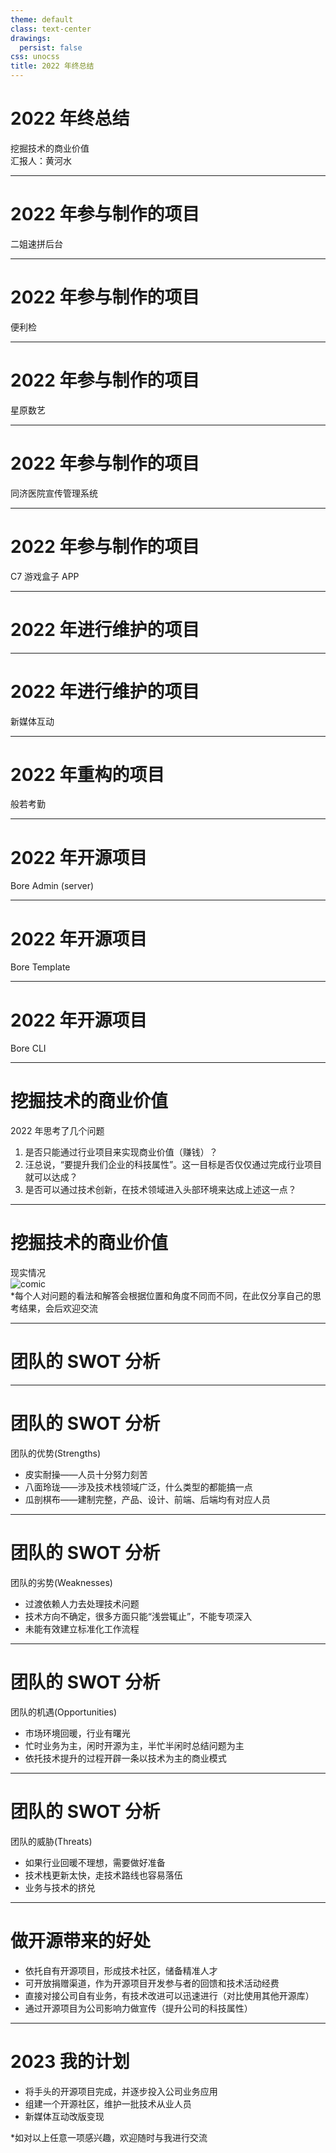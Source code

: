 ```yaml
---
theme: default
class: text-center
drawings:
  persist: false
css: unocss
title: 2022 年终总结
---
```


# 2022 年终总结

<div class="text-2xl mb-16">挖掘技术的商业价值</div>

<div>
  汇报人：黄河水
</div>

---

# 2022 年参与制作的项目

<div v-motion :initial="{opacity: 0, x: -80}" :enter="{opacity: 1, x: 0}" v-if="$slidev.nav.currentPage === 2">
二姐速拼后台
</div>

<project />

---

# 2022 年参与制作的项目

<div v-motion :initial="{opacity: 0, x: -80}" :enter="{opacity: 1, x: 0}" v-if="$slidev.nav.currentPage === 3">
便利检
</div>

<project />

---

# 2022 年参与制作的项目

<div v-motion :initial="{opacity: 0, x: -80}" :enter="{opacity: 1, x: 0}" v-if="$slidev.nav.currentPage === 4">
星原数艺
</div>

<project />

---

# 2022 年参与制作的项目

<div v-motion :initial="{opacity: 0, x: -80}" :enter="{opacity: 1, x: 0}" v-if="$slidev.nav.currentPage === 5">
同济医院宣传管理系统
</div>

<project />

---

# 2022 年参与制作的项目

<div v-motion :initial="{opacity: 0, x: -80}" :enter="{opacity: 1, x: 0}" v-if="$slidev.nav.currentPage === 6">
C7 游戏盒子 APP
</div>

<project />

---

# 2022 年进行维护的项目

<img-list />

---

# 2022 年进行维护的项目

<div v-motion :initial="{opacity: 0, x: -80}" :enter="{opacity: 1, x: 0}" v-if="$slidev.nav.currentPage === 8">
新媒体互动
</div>

<project />

---

# 2022 年重构的项目

<div v-motion :initial="{opacity: 0, x: -80}" :enter="{opacity: 1, x: 0}" v-if="$slidev.nav.currentPage === 9">
般若考勤
</div>

<project />

---

# 2022 年开源项目

<div v-motion :initial="{opacity: 0, x: -80}" :enter="{opacity: 1, x: 0}" v-if="$slidev.nav.currentPage === 10">
Bore Admin (server)
</div>

<project />

---

# 2022 年开源项目

<div v-motion :initial="{opacity: 0, x: -80}" :enter="{opacity: 1, x: 0}" v-if="$slidev.nav.currentPage === 11">
Bore Template
</div>

<project />

---

# 2022 年开源项目

<div v-motion :initial="{opacity: 0, x: -80}" :enter="{opacity: 1, x: 0}" v-if="$slidev.nav.currentPage === 12">
Bore CLI
</div>

<project />

---

# 挖掘技术的商业价值

<div v-motion :initial="{opacity: 0, x: -80}" :enter="{opacity: 1, x: 0}" v-if="$slidev.nav.currentPage === 13">
2022 年思考了几个问题
</div>

<ol class="w-full flex flex-col items-center p-16" v-if="$slidev.nav.currentPage === 13">
  <li class="w-full text-3xl" v-motion :initial="{opacity: 0, x: -80}" :enter="{opacity: 1, x: 0, transition: {delay: 200}}" >是否只能通过行业项目来实现商业价值（赚钱）？</li>
  <li class="w-full text-3xl" v-motion :initial="{opacity: 0, x: -80}" :enter="{opacity: 1, x: 0, transition: {delay: 400}}">汪总说，“要提升我们企业的科技属性”。这一目标是否仅仅通过完成行业项目就可以达成？</li>
  <li class="w-full text-3xl" v-motion :initial="{opacity: 0, x: -80}" :enter="{opacity: 1, x: 0, transition: {delay: 600}}">是否可以通过技术创新，在技术领域进入头部环境来达成上述这一点？</li>
</ol>

---

# 挖掘技术的商业价值

<div v-motion :initial="{opacity: 0, x: -80}" :enter="{opacity: 1, x: 0}" v-if="$slidev.nav.currentPage === 14">
现实情况
</div>

<script setup>
  import comic from '/images/comic.jpg'
</script>

<div class="w-full flex flex-col items-center pt-6" v-if="$slidev.nav.currentPage === 14">
  <img :src="comic" alt="comic" v-motion :initial="{opacity: 0, scale: 0}" :enter="{opacity: 1, scale: 1, transition: {delay: 200}}"/>
  <div class="mt-6">*每个人对问题的看法和解答会根据位置和角度不同而不同，在此仅分享自己的思考结果，会后欢迎交流</div>
</div>

---

# 团队的 SWOT 分析

<swot />

---

# 团队的 SWOT 分析

<div v-motion :initial="{opacity: 0, x: -80}" :enter="{opacity: 1, x: 0}" v-if="$slidev.nav.currentPage === 16">
团队的优势(Strengths)
</div>

<ul class="w-full flex flex-col items-center p-16" v-if="$slidev.nav.currentPage === 16">
  <li class="w-full text-3xl" v-motion :initial="{opacity: 0, x: -80}" :enter="{opacity: 1, x: 0, transition: {delay: 200}}">皮实耐操——人员十分努力刻苦</li>
  <li class="w-full text-3xl" v-motion :initial="{opacity: 0, x: -80}" :enter="{opacity: 1, x: 0, transition: {delay: 400}}">八面玲珑——涉及技术栈领域广泛，什么类型的都能搞一点</li>
  <li class="w-full text-3xl" v-motion :initial="{opacity: 0, x: -80}" :enter="{opacity: 1, x: 0, transition: {delay: 600}}">瓜剖棋布——建制完整，产品、设计、前端、后端均有对应人员</li>
</ul>

---

# 团队的 SWOT 分析

<div v-motion :initial="{opacity: 0, x: -80}" :enter="{opacity: 1, x: 0}" v-if="$slidev.nav.currentPage === 17">
团队的劣势(Weaknesses)
</div>

<ul class="w-full flex flex-col items-center p-16" v-if="$slidev.nav.currentPage === 17">
  <li class="w-full text-3xl" v-motion :initial="{opacity: 0, x: -80}" :enter="{opacity: 1, x: 0, transition: {delay: 200}}">过渡依赖人力去处理技术问题</li>
  <li class="w-full text-3xl" v-motion :initial="{opacity: 0, x: -80}" :enter="{opacity: 1, x: 0, transition: {delay: 400}}">技术方向不确定，很多方面只能“浅尝辄止”，不能专项深入</li>
  <li class="w-full text-3xl" v-motion :initial="{opacity: 0, x: -80}" :enter="{opacity: 1, x: 0, transition: {delay: 600}}">未能有效建立标准化工作流程</li>
</ul>

---

# 团队的 SWOT 分析

<div v-motion :initial="{opacity: 0, x: -80}" :enter="{opacity: 1, x: 0}" v-if="$slidev.nav.currentPage === 18">
团队的机遇(Opportunities)
</div>

<ul class="w-full flex flex-col items-center p-16" v-if="$slidev.nav.currentPage === 18">
  <li class="w-full text-3xl" v-motion :initial="{opacity: 0, x: -80}" :enter="{opacity: 1, x: 0, transition: {delay: 200}}">市场环境回暖，行业有曙光</li>
  <li class="w-full text-3xl" v-motion :initial="{opacity: 0, x: -80}" :enter="{opacity: 1, x: 0, transition: {delay: 400}}">忙时业务为主，闲时开源为主，半忙半闲时总结问题为主</li>
  <li class="w-full text-3xl" v-motion :initial="{opacity: 0, x: -80}" :enter="{opacity: 1, x: 0, transition: {delay: 600}}">依托技术提升的过程开辟一条以技术为主的商业模式</li>
</ul>

---

# 团队的 SWOT 分析

<div v-motion :initial="{opacity: 0, x: -80}" :enter="{opacity: 1, x: 0}" v-if="$slidev.nav.currentPage === 19">
团队的威胁(Threats)
</div>

<ul class="w-full flex flex-col items-center p-16" v-if="$slidev.nav.currentPage === 19">
  <li class="w-full text-3xl" v-motion :initial="{opacity: 0, x: -80}" :enter="{opacity: 1, x: 0, transition: {delay: 200}}">如果行业回暖不理想，需要做好准备</li>
  <li class="w-full text-3xl" v-motion :initial="{opacity: 0, x: -80}" :enter="{opacity: 1, x: 0, transition: {delay: 400}}">技术栈更新太快，走技术路线也容易落伍</li>
  <li class="w-full text-3xl" v-motion :initial="{opacity: 0, x: -80}" :enter="{opacity: 1, x: 0, transition: {delay: 600}}">业务与技术的挤兑</li>
</ul>

---

# 做开源带来的好处

<ul class="w-full flex flex-col items-center p-8" v-if="$slidev.nav.currentPage === 20">
  <li class="w-full text-3xl" v-motion :initial="{opacity: 0, x: -80}" :enter="{opacity: 1, x: 0, transition: {delay: 200}}">依托自有开源项目，形成技术社区，储备精准人才</li>
  <li class="w-full text-3xl" v-motion :initial="{opacity: 0, x: -80}" :enter="{opacity: 1, x: 0, transition: {delay: 400}}">可开放捐赠渠道，作为开源项目开发参与者的回馈和技术活动经费</li>
  <li class="w-full text-3xl" v-motion :initial="{opacity: 0, x: -80}" :enter="{opacity: 1, x: 0, transition: {delay: 600}}">直接对接公司自有业务，有技术改进可以迅速进行（对比使用其他开源库）</li>
  <li class="w-full text-3xl" v-motion :initial="{opacity: 0, x: -80}" :enter="{opacity: 1, x: 0, transition: {delay: 800}}">通过开源项目为公司影响力做宣传（提升公司的科技属性）</li>
</ul>

---

# 2023 我的计划

<ul class="w-full flex flex-col items-center p-16" v-if="$slidev.nav.currentPage === 21">
  <li class="w-full text-4xl" v-motion :initial="{opacity: 0, x: -80}" :enter="{opacity: 1, x: 0, transition: {delay: 200}}">将手头的开源项目完成，并逐步投入公司业务应用</li>
  <li class="w-full text-4xl" v-motion :initial="{opacity: 0, x: -80}" :enter="{opacity: 1, x: 0, transition: {delay: 400}}">组建一个开源社区，维护一批技术从业人员</li>
  <li class="w-full text-4xl" v-motion :initial="{opacity: 0, x: -80}" :enter="{opacity: 1, x: 0, transition: {delay: 600}}">新媒体互动改版变现</li>
</ul>

<div class="text-2xl flex justify-center">*如对以上任意一项感兴趣，欢迎随时与我进行交流</div>
